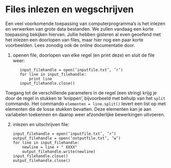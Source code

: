 # Files inlezen en wegschrijven


Een veel voorkomende toepassing van computerprogramma’s is het inlezen en verwerken 
van grote data bestanden. We zullen vandaag een korte toepassing bekijken hiervan. 
Jullie hebben gisteren al even geoefend met het inlezen een doorlopen van files, 
maar hier nog een paar korte voorbeelden. Lees zonodig ook de online documentatie door.

1) openen file, doorlopen van elke regel (en print deze) en sluit de file weer:

          input_filehandle = open(’inputfile.txt’, ’r’) 
          for line in input_filehandle:
              print line 
          input_filehandle.close()

Toegang tot de verschillende parameters in de regel (een string) krijg je door de 
regel in stukken te ’knippen’, bijvoorbeeld met behulp van het `split` commando. 
Het commando `elementen = line.split()` levert een list op met elementen die de 
losse stukken bevatten. Deze elementen kan je aan variabelen toekennen en daarop 
weer afzonderlijke bewerkingen uitvoeren.

2) inlezen en uitschrijven file:

       input_filehandle = open(’inputfile.txt’, ’r’) 
       output_filehandle = open(’outputfile.txt’, ’w’) 
       for line in input_filehandle:
           newline = line + " XXXX"
           output_filehandle.write(newline) 
       input_filehandle.close() 
       output_filehandle.close()
